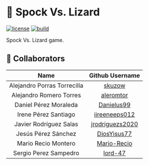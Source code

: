 # 🦎 Spock Vs. Lizard

[![license](https://img.shields.io/github/license/devfiveurjc/spock-vs-lizard.svg)](https://github.com/devfiveurjc/spock-vs-lizard/blob/master/LICENSE)
[![build](https://github.com/devfiveurjc/spock-vs-lizard/actions/workflows/build.yml/badge.svg?branch=master)](https://github.com/devfiveurjc/spock-vs-lizard/actions/workflows/build.yml)

Spock Vs. Lizard game.

## 👤 Collaborators

|          **Name**           |                  **Github Username**                  |
|:---------------------------:|:-----------------------------------------------------:|
| Alejandro Porras Torrecilla |          [skuzow](https://github.com/skuzow)          |
|   Alejandro Romero Torres   |       [aleromtor](https://github.com/aleromtor)       |
|    Daniel Pérez Moraleda    |      [Danielus99](https://github.com/Danielus99)      |
|    Irene Pérez Santiago     |   [iireeneeps012](https://github.com/iireeneeps012)   |
|   Javier Rodríguez Salas    | [jrodriguezs2020](https://github.com/jrodriguezs2020) |
|     Jesús Pérez Sánchez     |     [DiosYisus77](https://github.com/DiosYisus77)     |
|     Mario Recio Montero     |     [Mario-Recio](https://github.com/Mario-Recio)     |
|    Sergio Perez Sampedro    |         [lord-47](https://github.com/lord-47)         |
